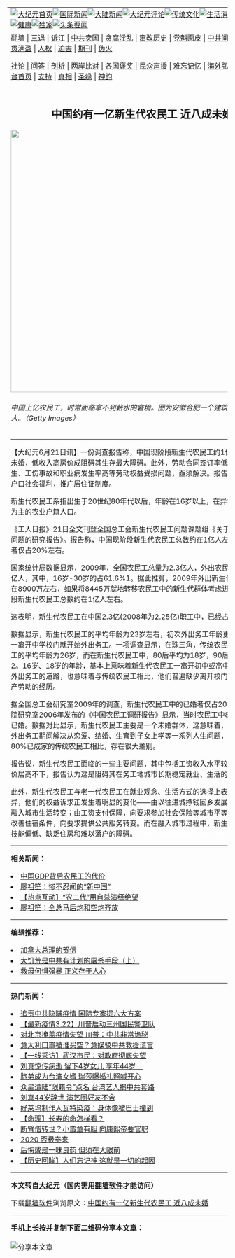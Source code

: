 <a name="1" id="1" target="_blank"></a><span id="1"></span>
<table align=center border="0"><tr><td colspan="2" VALIGN=TOP><a href="https://github.com/kobfyi3602/djy/blob/master/gb/nf1351518.md#1"><img src="https://raw.githubusercontent.com/kobfyi3602/www/master/t/djy/1.jpg" title="大纪元首页" alt="大纪元首页"></a><a href="https://github.com/kobfyi3602/djy/blob/master/gb/n24hr.md#1"><img src="https://raw.githubusercontent.com/kobfyi3602/www/master/t/djy/3.jpg" title="国际新闻" alt="国际新闻"></a><a href="https://github.com/kobfyi3602/djy/blob/master/gb/nsc413.md#1"><img src="https://raw.githubusercontent.com/kobfyi3602/www/master/t/djy/4.jpg" title="大陆新闻" alt="大陆新闻"></a><a href="https://github.com/kobfyi3602/djy/blob/master/gb/news392.md#1"><img src="https://raw.githubusercontent.com/kobfyi3602/www/master/t/djy/5.jpg" title="大纪元评论" alt="大纪元评论"></a><a href="https://github.com/kobfyi3602/djy/blob/master/gb/news2007.md#1"><img src="https://raw.githubusercontent.com/kobfyi3602/www/master/t/djy/6.jpg" title="传统文化" alt="传统文化"></a><a href="https://github.com/kobfyi3602/djy/blob/master/gb/news2008.md#1"><img src="https://raw.githubusercontent.com/kobfyi3602/www/master/t/djy/7.jpg" title="生活消费" alt="生活消费"></a><a href="https://github.com/kobfyi3602/djy/blob/master/gb/ncyule.md#1"><img src="https://raw.githubusercontent.com/kobfyi3602/www/master/t/djy/8.jpg" title="娱乐休闲" alt="娱乐休闲"></a><a href="https://github.com/kobfyi3602/djy/blob/master/gb/nsc1002.md#1"><img src="https://raw.githubusercontent.com/kobfyi3602/www/master/t/djy/9.jpg" title="健康" alt="健康"></a><a href="https://github.com/kobfyi3602/djy/blob/master/gb/nf6092.md#1"><img src="https://raw.githubusercontent.com/kobfyi3602/www/master/t/djy/10a.jpg" title="独家" alt="独家"></a><a href="https://github.com/kobfyi3602/djy/blob/master/gb/nf4514.md#1"><img src="https://raw.githubusercontent.com/kobfyi3602/www/master/t/djy/12a.jpg" title="头条要闻" alt="头条要闻"></a></td></tr>
<tr><td colspan="2" VALIGN=TOP><a target="_blank" href="https://github.com/kobfyi3602/www/blob/master/README.md?zsrh#1">翻墙</a> | <a target="_blank" href="https://github.com/kobfyi3602/djy/blob/master/gb/nf5657.md#1">三退</a> | <a target="_blank" href="https://github.com/kobfyi3602/djy/blob/master/gb/nf6124.md#1">诉江</a> | <a target="_blank" href="https://github.com/kobfyi3602/djy/blob/master/gb/nf1176117.md#1">中共卖国</a> | <a target="_blank" href="https://github.com/kobfyi3602/djy/blob/master/gb/nf5773.md#1">贪腐淫乱</a> | <a target="_blank" href="https://github.com/kobfyi3602/djy/blob/master/gb/nf1176115.md#1">窜改历史</a> | <a target="_blank" href="https://github.com/kobfyi3602/djy/blob/master/gb/nf1176107.md#1">党魁画皮</a> | <a target="_blank" href="https://github.com/kobfyi3602/djy/blob/master/gb/nf1320400.md#1">中共间谍</a> | <a target="_blank" href="https://github.com/kobfyi3602/djy/blob/master/gb/nf1176114.md#1">破坏传统</a> | <a target="_blank" href="https://github.com/kobfyi3602/ntdtv/blob/master/gb/prog447_1.md#1">恶贯满盈</a> | <a target="_blank" href="https://github.com/kobfyi3602/djy/blob/master/gb/ncid278.md#1">人权</a> | <a target="_blank" href="https://github.com/kobfyi3602/djy/blob/master/gb/nf1176111.md#1">迫害</a> | <a target="_blank" href="https://gitlab.com/szzdlab/mh-qikan/blob/master/README.md#1">期刊</a> | <a target="_blank" href="https://github.com/kobfyi3602/djy/blob/master/gb/nf5562.md#1">伪火</a></p><p><a target="_blank" href="https://github.com/kobfyi3602/djy/blob/master/gb/9p.md#1">社论</a> | <a target="_blank" href="https://github.com/kobfyi3602/djy/blob/master/gb/nf4378.md#1">问答</a> | <a target="_blank" href="https://github.com/kobfyi3602/djy/blob/master/gb/nf5792.md#1">剖析</a> | <a target="_blank" href="https://github.com/kobfyi3602/djy/blob/master/gb/nf5735.md#1">两岸比对</a> | <a target="_blank" href="https://github.com/kobfyi3602/djy/blob/master/gb/nf6119.md#1">各国褒奖</a> | <a target="_blank" href="https://github.com/kobfyi3602/djy/blob/master/gb/nf6120.md#1">民众声援</a> | <a target="_blank" href="https://github.com/kobfyi3602/djy/blob/master/gb/nf1188594.md#1">难忘记忆</a> | <a target="_blank" href="https://github.com/kobfyi3602/djy/blob/master/gb/nf3180.md#1">海外弘传</a> | <a target="_blank" href="https://github.com/kobfyi3602/djy/blob/master/gb/nf5410.md#1">万人上访</a> | <a target="_blank" href="https://github.com/kobfyi3602/www/blob/master/README.md?zsrh#1">平台首页</a> | <a target="_blank" href="https://github.com/kobfyi3602/djy/blob/master/gb/nf4386.md#1">支持</a> | <a target="_blank" href="https://github.com/kobfyi3602/djy/blob/master/gb/nf4389.md#1">真相</a> | <a target="_blank" href="https://github.com/kobfyi3602/djy/blob/master/gb/nf5790.md#1">圣缘</a> | <a target="_blank" href="https://github.com/kobfyi3602/djy/blob/master/gb/nf4786.md#1">神韵</a></td></tr>
<tr><td VALIGN=TOP width="626"><h2 align=center>中国约有一亿新生代农民工 近八成未婚</h2>
<img width="600" src="https://i.epochtimes.com/assets/uploads/2010/06/1006211052221657.jpg" />
<h6>中国上亿农民工，时常面临拿不到薪水的窘境。图为安徽合肥一个建筑工地上的工人。（Getty Images）
</h6>
<hr>
	<p>【大纪元6月21日讯】一份调查报告称，中国现阶段新生代<ahref="https://github.com/kobfyi3602/djy/blob/master/gb/tag/%E5%86%9C%E6%B0%91%E5%B7%A5.md#1">农民工</a>约1亿，其中80%未婚，低收入高房价成阻碍其生存最大障碍。此外，劳动合同签订率低、欠薪时有发生、工伤事故和职业病发生率高等劳动权益受损问题，亟须解决。报告建议剥离附加户口社会福利，推广居住证制度。</p>
<p>新生代<ahref="https://github.com/kobfyi3602/djy/blob/master/gb/tag/%E5%86%9C%E6%B0%91%E5%B7%A5.md#1">农民工</a>系指出生于20世纪80年代以后，年龄在16岁以上，在异地以非农就业为主的农业户籍人口。</p>
<p>《工人日报》21日全文刊登全国总工会新生代农民工问题课题组《关于新生代农民工问题的研究报告》。报告称，中国现阶段新生代农民工总数约在1亿人左右，其中已婚者仅占20%左右。</p>
<p>国家统计局数据显示，2009年，全国农民工总量为2.3亿人，外出农民工数量为1.5亿人，其中，16岁-30岁的占61.6%1。据此推算，2009年外出新生代农民工数量在8900万左右，如果将8445万就地转移农民工中的新生代群体考虑进来，中国现阶段新生代农民工总数约在1亿人左右。</p>
<p>这表明，新生代农民工在中国2.3亿(2008年为2.25亿)职工中，已经占将近一半。</p>
<p>数据显示，新生代农民工的平均年龄为23岁左右，初次外出务工年龄更低，基本上是一离开中学校门就开始外出务工。一项调查显示，在珠三角，传统农民工初次外出务工的平均年龄为26岁，而在新生代农民工中，80后平均为18岁，90后平均只有16岁2。16岁、18岁的年龄，基本上意味着新生代农民工一离开初中或高中校门就走上了外出务工的道路，也意味着与传统农民工相比，他们普遍缺少离开校门后从事农业生产劳动的经历。</p>
<p>据全国总工会研究室2009年的调查，新生代农民工中的已婚者仅占20%左右。国务院研究室2006年发布的《中国农民工调研报告》显示，当时农民工中80%以上的人已婚。数据对比显示，新生代农民工主要是一个未婚群体，这意味着，这一群体要在外出务工期间解决从恋爱、结婚、生育到子女上学等一系列人生问题，这与外出期间80%已成家的传统农民工相比，存在很大差别。</p>
<p>报告说，新生代农民工面临的一些主要问题，其中包括工资收入水平较低、务工地房价居高不下，报告认为这是阻碍其在务工地城市长期稳定就业、生活的最大障碍。</p>
<p>此外，新生代农民工与老一代农民工在就业观念、生活方式的选择上表现出很大的差异，他们的权益诉求正发生着明显的变化——由以往进城挣钱回乡发展，向进城谋职融入城市生活转变；由工资支付保障，向要求参加社会保险等城市平等权益转变；由改善住宿条件，向要求提供公共服务转变。而在融入城市过程中，新生代农民工面临技能偏低、缺乏住房和难以落户的障碍。 <font color=#ffffff>(http://www.dajiyuan.com)</font></p>
	
<hr>


<strong>相关新闻：</strong>
<li><a href="https://github.com/kobfyi3602/djy/blob/master/gb/10/5/21/n2915008.md#1">中国GDP背后农民工的代价</a></li>
<li><a href="https://github.com/kobfyi3602/djy/blob/master/gb/10/5/25/n2918018.md#1">廖祖笙：惨不忍闻的“新中国”</a></li>
<li><a href="https://github.com/kobfyi3602/djy/blob/master/gb/10/5/29/n2922445.md#1">【热点互动】“农二代”用自杀演绎绝望</a></li>
<li><a href="https://github.com/kobfyi3602/djy/blob/master/gb/10/5/30/n2923165.md#1">廖祖笙：全总马后炮和空炮齐放</a></li>
<hr>


<strong>编辑推荐：</strong>
<li><a href="https://github.com/ychojm359/djy/blob/master/gb/15/12/10/n4593139.md?dfh#1" target="_blank">加拿大总理的贺信</a></li><li><a href="https://github.com/tsiac2612/djy/blob/master/gb/18/10/28/n10813474.md#1" target="_blank">大饥荒是中共有计划的屠杀手段（上）</a></li><li><a href="https://github.com/tsiac2612/djy/blob/master/gb/19/5/10/n11248618.md#1" target="_blank">救母何惧强暴 正义存于人心</a></li>
<hr>

<strong>热门新闻：</strong>
<li><a href="https://github.com/kobfyi3602/djy/blob/master/gb/20/3/21/n11961699.md#1">追责中共隐瞒疫情 国际专家提六大方案</a></li>
<li><a href="https://github.com/kobfyi3602/djy/blob/master/gb/20/3/21/n11962082.md#1">【最新疫情3.22】川普启动三州国民警卫队</a></li>
<li><a href="https://github.com/kobfyi3602/djy/blob/master/gb/20/3/22/n11962341.md#1">对北京掩盖疫情失望 川普：中共非常诡秘</a></li>
<li><a href="https://github.com/kobfyi3602/djy/blob/master/gb/20/3/22/n11962674.md#1">意大利口罩被谁买空？意媒驳中共救援谎言</a></li>
<li><a href="https://github.com/kobfyi3602/djy/blob/master/gb/20/3/22/n11963263.md#1">【一线采访】武汉市民：对政府彻底失望</a></li>
<li><a href="https://github.com/kobfyi3602/djy/blob/master/gb/20/3/23/n11965271.md#1">刘真惊传病逝 留下4岁女儿 享年44岁　</a></li>
<li><a href="https://github.com/kobfyi3602/djy/blob/master/gb/20/3/22/n11963031.md#1">胞弟成为台湾女婿 瑞莎曝婚礼照喊开心</a></li>
<li><a href="https://github.com/kobfyi3602/djy/blob/master/gb/20/3/20/n11959416.md#1">众星遭陆“限籍令”点名 台湾艺人揭中共套路</a></li>
<li><a href="https://github.com/kobfyi3602/djy/blob/master/gb/20/3/23/n11966011.md#1">刘真44岁辞世 演艺圈好友不舍</a></li>
<li><a href="https://github.com/kobfyi3602/djy/blob/master/gb/20/3/21/n11962008.md#1">好莱坞制作人瓦特染疫：身体像被巴士撞到</a></li>
<li><a href="https://github.com/kobfyi3602/djy/blob/master/gb/20/3/2/n11909598.md#1">【命理】长寿的命怎样看？</a></li>
<li><a href="https://github.com/kobfyi3602/djy/blob/master/gb/20/3/11/n11933384.md#1">断臂僧转世？小蛮童有胆 向康熙帝要官职</a></li>
<li><a href="https://github.com/kobfyi3602/djy/blob/master/gb/20/3/17/n11945807.md#1">2020 否极泰来</a></li>
<li><a href="https://github.com/kobfyi3602/djy/blob/master/gb/20/3/22/n11964127.md#1">后悔或是一味良药 但须在大限前</a></li>
<li><a href="https://github.com/kobfyi3602/djy/blob/master/gb/20/3/21/n11961878.md#1">【历史回眸】人们忘记神 这就是一切的起因</a></li>
<hr>

<strong>本文转自<a href="https://www.epochtimes.com">大纪元</a>（国内需用<a href="https://github.com/kobfyi3602/www/blob/master/README.md#8">翻墙软件</a>才能访问）</strong><p>下载<a href="https://github.com/kobfyi3602/www/blob/master/README.md#8">翻墙软件</a>浏览原文：<a href="https://www.epochtimes.com/gb/10/6/21/n2944311.htm">中国约有一亿新生代农民工 近八成未婚</a></p><hr>

<strong>手机上长按并复制下面二维码分享本文章：</strong><br><br><img src="https://chart.apis.google.com/chart?cht=qr&chs=240x240&choe=UTF-8&chld=M|2&chl=https://github.com/kobfyi3602/djy/blob/master/gb/10/6/21/n2944311.md%231" title="分享本文章"></td><td VALIGN=TOP><a href="https://github.com/kobfyi3602/djy/blob/master/gb/16/1/21/n4622075.md?dfh#1" target="_blank"><img src="https://raw.githubusercontent.com/kobfyi3602/djy/master/gb/300/wei-f1.jpg" title="中共的伪火骗局"  alt="中共的伪火骗局"></a><br><a href="https://github.com/kobfyi3602/www/blob/master/README.md?dfh#9" target="_blank"><img src="https://raw.githubusercontent.com/kobfyi3602/djy/master/gb/300/yong-h.jpg" title="永恒的见证"  alt="永恒的见证"></a><br><a href="https://github.com/kobfyi3602/djy/blob/master/gb/13/9/29/n3974789.md?dfh#1" target="_blank"><img src="https://raw.githubusercontent.com/kobfyi3602/djy/master/gb/300/shang-lnz.jpg" title="善良女子被中共投男牢"  alt="善良女子被中共投男牢"></a><br><a href="https://github.com/kobfyi3602/djy/blob/master/gb/16/3/16/n4663449.md?dfh#1" target="_blank"><img src="https://raw.githubusercontent.com/kobfyi3602/djy/master/gb/300/huo-z3.jpg" title="警卫目击活摘器官"  alt="警卫目击活摘器官"></a><br><a href="https://github.com/kobfyi3602/djy/blob/master/gb/16/8/7/n8177641.md?dfh#1" target="_blank"><img src="https://raw.githubusercontent.com/kobfyi3602/djy/master/gb/300/huo-z4.jpg" title="证人描述活摘恐怖"  alt="证人描述活摘恐怖"></a><br><a href="https://github.com/kobfyi3602/djy/blob/master/gb/10/4/19/n2881569.md?dfh#1" target="_blank"><img src="https://raw.githubusercontent.com/kobfyi3602/djy/master/gb/300/huo-z1.jpg" title="揭开活摘器官黑幕"  alt="揭开活摘器官黑幕"></a><br><a href="https://github.com/kobfyi3602/djy/blob/master/gb/10/11/7/n3077476.md?dfh#1" target="_blank"><img src="https://raw.githubusercontent.com/kobfyi3602/djy/master/gb/300/ma-ks.jpg" title="马克思的成魔之路"  alt="马克思的成魔之路"></a><br><a href="https://github.com/kobfyi3602/djy/blob/master/gb/14/6/9/n4173977.md?dfh#1" target="_blank"><img src="https://raw.githubusercontent.com/kobfyi3602/djy/master/gb/300/chang-zs.jpg" title="藏字石 蕴天机"  alt="藏字石 蕴天机"></a><br><a href="https://github.com/kobfyi3602/djy/blob/master/gb/18/5/10/n10381511.md?dfh#1" target="_blank"><img src="https://raw.githubusercontent.com/kobfyi3602/djy/master/gb/300/st1.jpg" title="关注三亿人三退"  alt="关注三亿人三退"></a><br><a href="https://github.com/kobfyi3602/djy/blob/master/gb/18/3/21/n10237682.md?dfh#1" target="_blank"><img src="https://raw.githubusercontent.com/kobfyi3602/djy/master/gb/300/jie-t.jpg" title="解体中共复兴中华"  alt="解体中共复兴中华"></a><br><a href="https://github.com/kobfyi3602/djy/blob/master/gb/9/2/9/n2422991.md?dfh#1" target="_blank"><img src="https://raw.githubusercontent.com/kobfyi3602/djy/master/gb/300/gao-zs.jpg" title="中共迫害良心律师"  alt="中共迫害良心律师"></a><br><a href="https://github.com/kobfyi3602/djy/blob/master/gb/18/12/9/n10900044.md?dfh#1" target="_blank"><img src="https://raw.githubusercontent.com/kobfyi3602/djy/master/gb/300/sj1.jpg" title="三百多万人举报江泽民"  alt="三百多万人举报江泽民"></a><br><a href="https://github.com/kobfyi3602/djy/blob/master/gb/18/8/28/n10672014.md?dfh#1" target="_blank"><img src="https://raw.githubusercontent.com/kobfyi3602/djy/master/gb/300/sj2.jpg" title="这些官员为何起诉江泽民"  alt="这些官员为何起诉江泽民"></a><br><a href="https://github.com/kobfyi3602/djy/blob/master/gb/8/12/18/n2367165.md?dfh#1" target="_blank"><img src="https://raw.githubusercontent.com/kobfyi3602/djy/master/gb/300/liangan.jpg" title="海峡两岸的强烈对比"  alt="海峡两岸的强烈对比"></a><br><a href="https://github.com/kobfyi3602/djy/blob/master/gb/15/12/10/n4593139.md?dfh#1" target="_blank"><img src="https://raw.githubusercontent.com/kobfyi3602/djy/master/gb/300/jia-ndzl.jpg" title="加拿大总理的贺信"  alt="加拿大总理的贺信"></a><br><a href="https://github.com/kobfyi3602/djy/blob/master/gb/11/6/17/n3289382.md?dfh#1" target="_blank"><img src="https://raw.githubusercontent.com/kobfyi3602/djy/master/gb/300/xiao-wd.jpg" title="探寻真相兼听则明"  alt="探寻真相兼听则明"></a><br><a href="https://github.com/kobfyi3602/djy/blob/master/gb/18/10/27/n10812623.md?dfh#1" target="_blank"><img src="https://raw.githubusercontent.com/kobfyi3602/djy/master/gb/300/yindu.jpg" title="印度媒体报道东方"  alt="印度媒体报道东方"></a><br><a href="https://github.com/kobfyi3602/djy/blob/master/gb/18/6/9/n10469652.md?dfh#1" target="_blank"><img src="https://raw.githubusercontent.com/kobfyi3602/djy/master/gb/300/xie-j.jpg" title="不一样的海外校园"  alt="不一样的海外校园"></a><br><a href="https://github.com/kobfyi3602/djy/blob/master/gb/7/4/5/n1669415.md?dfh#1" target="_blank"><img src="https://raw.githubusercontent.com/kobfyi3602/djy/master/gb/300/li-up.jpg" title="从大师到徒弟的传奇"  alt="从大师到徒弟的传奇"></a><br><a href="https://github.com/kobfyi3602/djy/blob/master/gb/17/5/26/n9191512.md?dfh#1" target="_blank"><img src="https://raw.githubusercontent.com/kobfyi3602/djy/master/gb/300/zfl2.jpg" title="亿万人与东方一本奇书"  alt="亿万人与东方一本奇书"></a><br><a href="https://github.com/kobfyi3602/djy/blob/master/gb/13/11/27/n4020290.md?dfh#1" target="_blank"><img src="https://raw.githubusercontent.com/kobfyi3602/djy/master/gb/300/zhen-h.jpg" title="大陆见不到的震撼场面"  alt="大陆见不到的震撼场面"></a><br><a href="https://github.com/kobfyi3602/djy/blob/master/gb/15/7/17/n4482910.md?dfh#1" target="_blank"><img src="https://raw.githubusercontent.com/kobfyi3602/djy/master/gb/300/dalu-sk.jpg" title="人心向善 大陆当初盛况"  alt="人心向善 大陆当初盛况"></a><br><a href="https://github.com/kobfyi3602/djy/blob/master/gb/19/1/5/n10955468.md?dfh#1" target="_blank"><img src="https://raw.githubusercontent.com/kobfyi3602/djy/master/gb/300/zfl1.jpg" title="追寻真理 这书讲什么"  alt="追寻真理 这书讲什么"></a><br><a href="https://github.com/kobfyi3602/www/blob/master/README.md?dfh#1" target="_blank"><img src="https://raw.githubusercontent.com/kobfyi3602/djy/master/gb/300/fq1.jpg" title="下载免费翻墙软件"  alt="下载免费翻墙软件"></a><br></td></tr></table>
